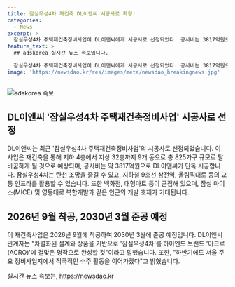 ```yaml
---
title: 잠실우성4차 재건축 DL이앤씨 시공사로 확정!
categories:
  - News
excerpt: >
  잠실우성4차 주택재건축정비사업이 DL이앤씨에게 시공사로 선정되었다. 공사비는 3817억원으로, 2026년 9월 착공되어 2030년 3월 준공 예정이다. 이 사업은 지하 4층~지상 32층, 9개 동, 825가구 규모로 탈바꿈하며, 잠실 지역의 조망과 교통 인프라의 편의성을 갖추고 있다. DL이앤씨는 아크로(ACRO) 브랜드의 명작으로 완성할 예정이며, 서울 주요 정비사업지에서 적극적인 수주 활동을 계획 중이라고 전했다.
feature_text: >
  ## adskorea 실시간 뉴스 속보입니다.

  잠실우성4차 주택재건축정비사업이 DL이앤씨에게 시공사로 선정되었다. 공사비는 3817억원으로, 2026년 9월 착공되어 2030년 3월 준공 예정이다. 이 사업은 지하 4층~지상 32층, 9개 동, 825가구 규모로 탈바꿈하며, 잠실 지역의 조망과 교통 인프라의 편의성을 갖추고 있다. DL이앤씨는 아크로(ACRO) 브랜드의 명작으로 완성할 예정이며, 서울 주요 정비사업지에서 적극적인 수주 활동을 계획 중이라고 전했다.
image: 'https://newsdao.kr/res/images/meta/newsdao_breakingnews.jpg'
---
```


<p><img src="https://newsdao.kr/res/images/meta/newsdao_breakingnews.jpg" alt="adskorea 속보" /></p>

<h2 data-ke-size="size26">DL이앤씨 '잠실우성4차 주택재건축정비사업' 시공사로 선정</h2>

<p data-ke-size="size16">DL이앤씨는 최근 '잠실우성4차 주택재건축정비사업'의 시공사로 선정되었습니다. 이 사업은 재건축을 통해 지하 4층에서 지상 32층까지 9개 동으로 총 825가구 규모로 탈바꿈하게 될 것으로 예상되며, 공사비는 약 3817억원으로 DL이앤씨가 단독 시공합니다. 잠실우성4차는 탄천 조망을 즐길 수 있고, 지하철 9호선 삼전역, 올림픽대로 등의 교통 인프라를 활용할 수 있습니다. 또한 백화점, 대형마트 등이 근접해 있으며, 잠실 마이스(MICE) 및 영동대로 복합개발과 같은 인근의 개발 호재가 기대됩니다.</p>

<h2 data-ke-size="size26">2026년 9월 착공, 2030년 3월 준공 예정</h2>

<p data-ke-size="size16">이 재건축사업은 2026년 9월에 착공하여 2030년 3월에 준공 예정입니다. DL이앤씨 관계자는 "차별화된 설계와 상품을 기반으로 '잠실우성4차'를 하이엔드 브랜드 '아크로(ACRO)'에 걸맞은 명작으로 완성할 것"이라고 말했습니다. 또한, "하반기에도 서울 주요 정비사업지에서 적극적인 수주 활동을 이어가겠다"고 밝혔습니다.</p>
실시간 뉴스 속보는, <a href="https://newsdao.kr" rel="dofollow">https://newsdao.kr</a>



